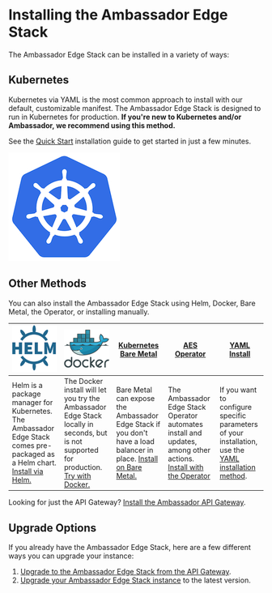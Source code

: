 # Installing the Ambassador Edge Stack

The Ambassador Edge Stack can be installed in a variety of ways:

## Kubernetes

Kubernetes via YAML is the most common approach to install with our default, customizable manifest. The Ambassador Edge Stack is designed to run in Kubernetes for production. **If you're new to Kubernetes and/or Ambassador, we recommend using this method.**

See the [Quick Start](../../tutorials/getting-started) installation guide to
get started in just a few minutes.

[![YAML](../../images/kubernetes.png)](../../tutorials/getting-started)

## Other Methods

You can also install the Ambassador Edge Stack using Helm, Docker, Bare Metal,
the Operator, or installing manually.

| [![Helm](../../images/helm.png)](helm) | [![Docker](../../images/docker.png)](docker) | [Kubernetes Bare Metal](bare-metal) | [AES Operator](aes-operator) | [YAML Install](yaml-install) |
|----------------|----------|----------------------|---------------------------|-------|
| Helm is a package manager for Kubernetes. The Ambassador Edge Stack comes pre-packaged as a Helm chart. [Install via Helm.](helm) | The Docker install will let you try the Ambassador Edge Stack locally in seconds, but is not supported for production. [Try with Docker.](docker) | Bare Metal can expose the Ambassador Edge Stack if you don't have a load balancer in place. [Install on Bare Metal.](bare-metal) | The Ambassador Edge Stack Operator automates install and updates, among other actions. [Install with the Operator](aes-operator) | If you want to configure specific parameters of your installation, use the [YAML installation method](yaml-install). |

Looking for just the API Gateway? [Install the Ambassador API Gateway](install-ambassador-oss).

## Upgrade Options

If you already have the Ambassador Edge Stack, here are a few different ways you can upgrade your instance:


1. [Upgrade to the Ambassador Edge Stack from the API Gateway](upgrade-to-edge-stack).
2. [Upgrade your Ambassador Edge Stack instance](upgrading) to the latest version.